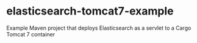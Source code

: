 elasticsearch-tomcat7-example
=============================

Example Maven project that deploys Elasticsearch as a servlet to a Cargo Tomcat 7 container
